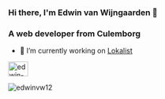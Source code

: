 ### Hi there, I'm Edwin van Wijngaarden 👋
<h3 align="left">A web developer from Culemborg</h3>

- 🔭 I’m currently working on [Lokalist](https://lokalist.nl)

<p align="left">
<a href="https://www.linkedin.com/in/edwinvanwijngaarden/" target="blank"><img align="center" src="https://raw.githubusercontent.com/rahuldkjain/github-profile-readme-generator/master/src/images/icons/Social/linked-in-alt.svg" alt="edwin-van-wijngaarden-linkedin" height="30" width="40" /></a>
</p>


<p><img align="center" src="https://github-readme-streak-stats.herokuapp.com/?user=Edjevw12&" alt="edwinvw12" /></p>

